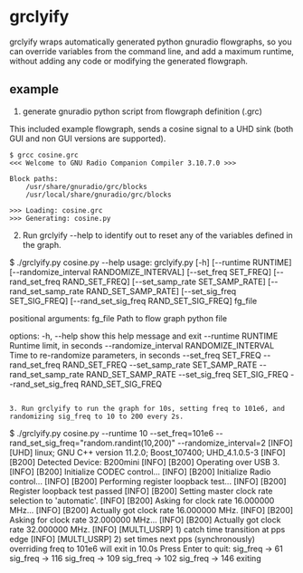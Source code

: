 # grclyify

grclyify wraps automatically generated python gnuradio flowgraphs, so you can override variables from the command line, and add a maximum runtime, without adding any code or modifying the generated flowgraph.

## example

1. generate gnuradio python script from flowgraph definition (.grc)

This included example flowgraph, sends a cosine signal to a UHD sink (both GUI and non GUI versions are supported).

```
$ grcc cosine.grc
<<< Welcome to GNU Radio Companion Compiler 3.10.7.0 >>>

Block paths:
	/usr/share/gnuradio/grc/blocks
	/usr/local/share/gnuradio/grc/blocks

>>> Loading: cosine.grc
>>> Generating: cosine.py

```
2. Run grclyify --help to identify out to reset any of the variables defined in the graph.

$ ./grclyify.py cosine.py --help
usage: grclyify.py [-h] [--runtime RUNTIME] [--randomize_interval RANDOMIZE_INTERVAL] [--set_freq SET_FREQ] [--rand_set_freq RAND_SET_FREQ] [--set_samp_rate SET_SAMP_RATE] [--rand_set_samp_rate RAND_SET_SAMP_RATE]
                   [--set_sig_freq SET_SIG_FREQ] [--rand_set_sig_freq RAND_SET_SIG_FREQ]
                   fg_file

positional arguments:
  fg_file               Path to flow graph python file

options:
  -h, --help            show this help message and exit
  --runtime RUNTIME     Runtime limit, in seconds
  --randomize_interval RANDOMIZE_INTERVAL
                        Time to re-randomize parameters, in seconds
  --set_freq SET_FREQ
  --rand_set_freq RAND_SET_FREQ
  --set_samp_rate SET_SAMP_RATE
  --rand_set_samp_rate RAND_SET_SAMP_RATE
  --set_sig_freq SET_SIG_FREQ
  --rand_set_sig_freq RAND_SET_SIG_FREQ
```

3. Run grclyify to run the graph for 10s, setting freq to 101e6, and randomizing sig_freq to 10 to 200 every 2s.

```
$ ./grclyify.py cosine.py --runtime 10 --set_freq=101e6 --rand_set_sig_freq="random.randint(10,200)" --randomize_interval=2
[INFO] [UHD] linux; GNU C++ version 11.2.0; Boost_107400; UHD_4.1.0.5-3
[INFO] [B200] Detected Device: B200mini
[INFO] [B200] Operating over USB 3.
[INFO] [B200] Initialize CODEC control...
[INFO] [B200] Initialize Radio control...
[INFO] [B200] Performing register loopback test...
[INFO] [B200] Register loopback test passed
[INFO] [B200] Setting master clock rate selection to 'automatic'.
[INFO] [B200] Asking for clock rate 16.000000 MHz...
[INFO] [B200] Actually got clock rate 16.000000 MHz.
[INFO] [B200] Asking for clock rate 32.000000 MHz...
[INFO] [B200] Actually got clock rate 32.000000 MHz.
[INFO] [MULTI_USRP]     1) catch time transition at pps edge
[INFO] [MULTI_USRP]     2) set times next pps (synchronously)
overriding freq to 101e6
will exit in 10.0s
Press Enter to quit: sig_freq -> 61
sig_freq -> 116
sig_freq -> 109
sig_freq -> 102
sig_freq -> 146
exiting
```

